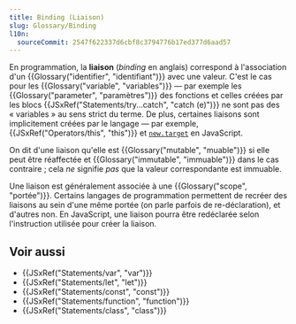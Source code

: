```yaml
---
title: Binding (Liaison)
slug: Glossary/Binding
l10n:
  sourceCommit: 2547f622337d6cbf8c3794776b17ed377d6aad57
---
```


En programmation, la **liaison** (<i lang="en">binding</i> en anglais) correspond à l'association d'un {{Glossary("identifier", "identifiant")}} avec une valeur. C'est le cas pour les {{Glossary("variable", "variables")}} — par exemple les {{Glossary("parameter", "paramètres")}} des fonctions et celles créées par les blocs {{JSxRef("Statements/try...catch", "catch (e)")}} ne sont pas des «&nbsp;variables&nbsp;» au sens strict du terme. De plus, certaines liaisons sont implicitement créées par le langage — par exemple, {{JSxRef("Operators/this", "this")}} et [`new.target`](/fr/docs/Web/JavaScript/Reference/Operators/new.target) en JavaScript.

On dit d'une liaison qu'elle est {{Glossary("mutable", "muable")}} si elle peut être réaffectée et {{Glossary("immutable", "immuable")}} dans le cas contraire&nbsp;; cela _ne_ signifie _pas_ que la valeur correspondante est immuable.

Une liaison est généralement associée à une {{Glossary("scope", "portée")}}. Certains langages de programmation permettent de recréer des liaisons au sein d'une même portée (on parle parfois de re-déclaration), et d'autres non. En JavaScript, une liaison pourra être redéclarée selon l'instruction utilisée pour créer la liaison.

## Voir aussi

- {{JSxRef("Statements/var", "var")}}
- {{JSxRef("Statements/let", "let")}}
- {{JSxRef("Statements/const", "const")}}
- {{JSxRef("Statements/function", "function")}}
- {{JSxRef("Statements/class", "class")}}
